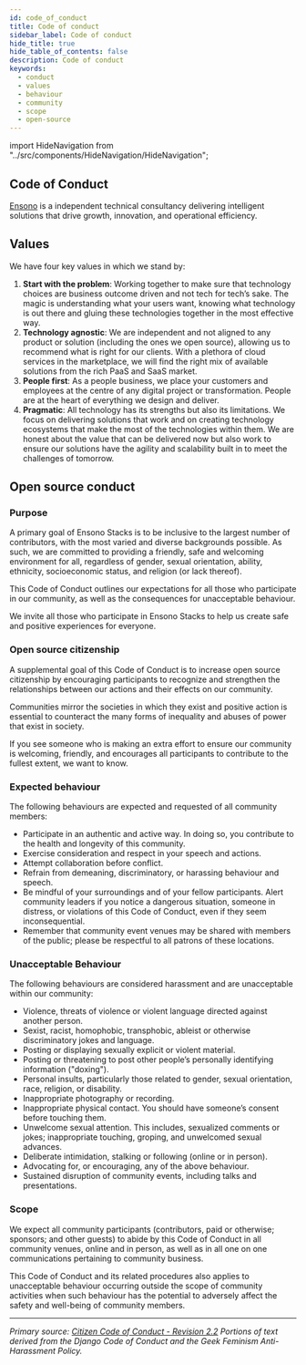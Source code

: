 ```yaml
---
id: code_of_conduct
title: Code of conduct
sidebar_label: Code of conduct
hide_title: true
hide_table_of_contents: false
description: Code of conduct
keywords:
  - conduct
  - values
  - behaviour
  - community
  - scope
  - open-source
---
```


import HideNavigation  from "../src/components/HideNavigation/HideNavigation";

## Code of Conduct

[Ensono](https://www.ensonodigital.com/about) is a independent technical consultancy delivering intelligent solutions that drive growth, innovation, and operational efficiency.

## Values

We have four key values in which we stand by:

1. **Start with the problem**: Working together to make sure that technology choices are business outcome driven and not tech for tech’s sake. The magic is understanding what your users want, knowing what technology is out there and gluing these   technologies together in the most effective way.
2. **Technology agnostic**: We are independent and not aligned to any product or solution (including the ones we open source), allowing us to recommend what is right for our clients. With a plethora of cloud services in the marketplace, we will find the right mix of available solutions from the rich PaaS and SaaS market.
3. **People first**: As a people business, we place your customers and employees at the centre of any digital project or transformation. People are at the heart of everything we design and deliver.
4. **Pragmatic**: All technology has its strengths but also its limitations. We focus on delivering solutions that work and on creating technology ecosystems that make the most of the technologies within them. We are honest about the value that can be delivered now but also work to ensure our solutions have the agility and scalability built in to meet the challenges of tomorrow.

## Open source conduct

### Purpose

A primary goal of Ensono Stacks is to be inclusive to the largest number of contributors, with the most varied and diverse backgrounds possible. As such, we are committed to providing a friendly, safe and welcoming environment for all, regardless of gender, sexual orientation, ability, ethnicity, socioeconomic status, and religion (or lack thereof).

This Code of Conduct outlines our expectations for all those who participate in our community, as well as the consequences for unacceptable behaviour.

We invite all those who participate in Ensono Stacks to help us create safe and positive experiences for everyone.

### Open source citizenship

A supplemental goal of this Code of Conduct is to increase open source citizenship by encouraging participants to recognize and strengthen the relationships between our actions and their effects on our community.

Communities mirror the societies in which they exist and positive action is essential to counteract the many forms of inequality and abuses of power that exist in society.

If you see someone who is making an extra effort to ensure our community is welcoming, friendly, and encourages all participants to contribute to the fullest extent, we want to know.

### Expected behaviour

The following behaviours are expected and requested of all community members:

* Participate in an authentic and active way. In doing so, you contribute to the health and longevity of this community.
* Exercise consideration and respect in your speech and actions.
* Attempt collaboration before conflict.
* Refrain from demeaning, discriminatory, or harassing behaviour and speech.
* Be mindful of your surroundings and of your fellow participants. Alert community leaders if you notice a dangerous situation, someone in distress, or violations of this Code of Conduct, even if they seem inconsequential.
* Remember that community event venues may be shared with members of the public; please be respectful to all patrons of these locations.

### Unacceptable Behaviour

The following behaviours are considered harassment and are unacceptable within our community:

* Violence, threats of violence or violent language directed against another person.
* Sexist, racist, homophobic, transphobic, ableist or otherwise discriminatory jokes and language.
* Posting or displaying sexually explicit or violent material.
* Posting or threatening to post other people’s personally identifying information ("doxing").
* Personal insults, particularly those related to gender, sexual orientation, race, religion, or disability.
* Inappropriate photography or recording.
* Inappropriate physical contact. You should have someone’s consent before touching them.
* Unwelcome sexual attention. This includes, sexualized comments or jokes; inappropriate touching, groping, and unwelcomed sexual advances.
* Deliberate intimidation, stalking or following (online or in person).
* Advocating for, or encouraging, any of the above behaviour.
* Sustained disruption of community events, including talks and presentations.

### Scope

We expect all community participants (contributors, paid or otherwise; sponsors; and other guests) to abide by this Code of Conduct in all community venues, online and in person, as well as in all one on one communications pertaining to community business.

This Code of Conduct and its related procedures also applies to unacceptable behaviour occurring outside the scope of community activities when such behaviour has the potential to adversely affect the safety and well-being of community members.

***

*Primary source: [Citizen Code of Conduct - Revision 2.2](http://citizencodeofconduct.org/) Portions of text derived from the Django Code of Conduct and the Geek Feminism Anti-Harassment Policy.*

<HideNavigation next />
